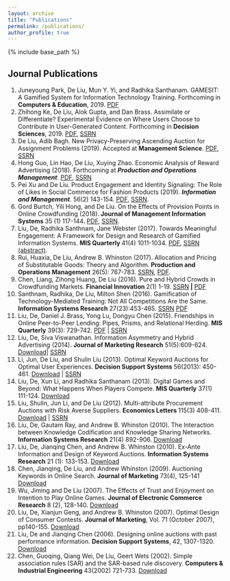 ```yaml
---
layout: archive
title: "Publications"
permalink: /publications/
author_profile: true
---
```

{% include base_path %}

## Journal Publications

<ol>
   <li>Juneyoung Park, De Liu, Mun Y. Yi, and Radhika Santhanam. GAMESIT: A Gamified System for Information Technology Training. Forthcoming in <strong>Computers & Education</strong>, 2019. <a href="/home/files/GAMESIT_GE19.pdf" rel="nofollow">PDF</a></li>
   <li>Zhihong Ke, De Liu, Alok Gupta, and Dan Brass. Assimilate or Differentiate? Experimental Evidence on Where Users Choose to Contribute in User-Generated Content. Forthcoming in <strong>Decision Sciences</strong>, 2019. <a href="/home/files/KeFriendExpDS.pdf" rel="nofollow">PDF</a>, <a href="https://papers.ssrn.com/sol3/papers.cfm?abstract_id=3417261" rel="nofollow">SSRN</a></li>
   <li>De Liu, Adib Bagh. New Privacy-Preserving Ascending Auction for Assignment Problems (2019). Accepted at <span style="font-weight:bold">Management Science</span>. <a href="http://idsdl.csom.umn.edu/c/share/LiuBaghDAC.pdf" rel="nofollow">PDF</a>, <a href="https://papers.ssrn.com/abstract=2373976" rel="nofollow">SSRN</a></li>
   <li>Hong Guo, Lin Hao, De Liu, Xuying Zhao. Economic Analysis of Reward Advertising (2018). Forthcoming at <span style="font-weight:bold;font-style:italic">Production and Operations Management</span>. <a href="http://idsdl.csom.umn.edu/c/share/rewardads.pdf" rel="nofollow">PDF</a>, <a href="http://ssrn.com/abstract=3283265" rel="nofollow">SSRN</a></li>
   <li>Pei Xu and De Liu. Product Engagement and Identity Signaling: The Role of Likes in Social Commerce for Fashion Products (2019). <span style="font-weight:bold;font-style:italic">Information and Management</span>. 56(2) 143-154. <a href="http://idsdl.csom.umn.edu/c/share/polyvore.pdf" rel="nofollow">PDF</a>, <a href="https://papers.ssrn.com/sol3/papers.cfm?abstract_id=3003604" rel="nofollow">SSRN</a>.</li>
   <li>Gord Burtch, Yili Hong, and De Liu. On the Effects of Provision Points in Online Crowdfunding (2018).<span style="font-weight:bold"> Journal of Management Information Systems </span>35 (1) 117-144<span style="font-weight:bold">. </span><a href="http://idsdl.csom.umn.edu/c/share/ProvisionPoint.pdf" rel="nofollow">PDF</a>, <a href="https://papers.ssrn.com/abstract=3061228" rel="nofollow">SSRN</a>.</li>
   <li>Liu, De, Radhika Santhnam, Jane Webster (2017). Towards Meaningful Engagement: A Framework for Design and Research of Gamified Information Systems. <span style="font-weight:bold">MIS Quarterly </span>41(4) 1011-1034. <a href="http://idsdl.csom.umn.edu/c/share/TowardsMeaningfulEngagementNov11.pdf" rel="nofollow">PDF</a>, <a href="http://papers.ssrn.com/sol3/papers.cfm?abstract_id=2521283" rel="nofollow">SSRN (abstract)</a>.&nbsp;</li>
   <li>Rui, Huaxia, De Liu, Andrew B. Whinston (2017). Allocation and Pricing of Substitutable Goods: Theory and Algorithm.<span style="font-weight:bold"> Production and Operations Management</span> 26(5): 767-783. <a href="http://papers.ssrn.com/sol3/papers.cfm?abstract_id=2292784" rel="nofollow">SSRN</a>, <a href="http://idsdl.csom.umn.edu/c/share/sims.pdf" rel="nofollow">PDF</a>.</li>
   <li>Chen, Liang, Zihong Huang, De Liu (2016). Pure and Hybrid Crowds in Crowdfunding Markets. <span style="font-weight:bold">Financial Innovation </span>2(1) 1-19. <a href="https://papers.ssrn.com/abstract=2864817" rel="nofollow">SSRN</a><span style="font-weight:bold"> |</span> <a href="http://idsdl.csom.umn.edu/c/share/hybridcrowds.pdf" rel="nofollow">PDF</a></li>
   <li>Santhnam, Radhika, De Liu, Milton Shen (2016). Gamification of Technology-Mediated Training: Not All Competitions Are the Same. <span style="font-weight:bold">Information Systems Research</span> 27(23):453-465. <a href="http://papers.ssrn.com/sol3/papers.cfm?abstract_id=2698786" rel="nofollow">SSRN</a> <a href="http://idsdl.csom.umn.edu/c/share/ETrain.pdf" rel="nofollow">PDF</a></li>
   <li>Liu, De, Daniel J. Brass, Yong Lu, Dongyu Chen (2015). Friendships in Online Peer-to-Peer Lending: Pipes, Prisms, and Relational Herding. <span style="font-weight:bold">MIS Quarterly</span> 39(3): 729-742. <a href="http://idsdl.csom.umn.edu/c/share/p2p.pdf" rel="nofollow">PDF</a> | <a href="http://papers.ssrn.com/sol3/papers.cfm?abstract_id=2251155" rel="nofollow">SSRN</a></li>
   <li>Liu, De, Siva Viswanathan. Information Asymmetry and Hybrid Advertising (2014). <span style="font-weight:bold">Journal of Marketing Research</span> 51(5):609-624. <a href="http://idsdl.csom.umn.edu/c/share/Payment.pdf" rel="nofollow">Download</a>| <a href="http://papers.ssrn.com/sol3/papers.cfm?abstract_id=1698524" rel="nofollow">SSRN</a></li>
   <li>Li, Jun, De Liu, and Shulin Liu (2013). Optimal Keyword Auctions for Optimal User Experiences. <span style="font-weight:bold">Decision Support Systems</span> 56(2013): 450-461. <a href="http://idsdl.csom.umn.edu/c/share/ShadowCosts.pdf" rel="nofollow">Download</a> | <a href="http://ssrn.com/abstract=1721523" rel="nofollow">SSRN</a></li>
   <li>Liu, De, Xun Li, and Radhika Santhanam (2013). Digital Games and Beyond: What Happens When Players Compete. <span style="font-weight:bold">MIS Quarterly</span> 37(1) 111-124. <a href="http://csom-idsdl.oit.umn.edu/c/share/games.pdf" rel="nofollow">Download</a></li>
   <li>Liu, Shulin, Jun Li, and De Liu (2012). Multi-attribute Procurement Auctions with Risk Averse Suppliers. <span style="font-weight:bold">Economics Letters</span> 115(3) 408-411. <a href="http://csom-idsdl.oit.umn.edu/c/share/Procurement.pdf" rel="nofollow">Download</a> | <a href="http://www.sciencedirect.com/science/article/pii/S0165176511006227?v=s5" rel="nofollow">SSRN</a></li>
   <li>Liu, De, Gautam Ray, and Andrew B. Whinston (2010). The Interaction between Knowledge Codification and Knowledge Sharing Networks. <span style="font-weight:bold">Information Systems Research</span> 21(4) 892-906. <a href="http://idsdl.csom.umn.edu/c/share/km.pdf" rel="nofollow">Download</a></li>
   <li>Liu, De, Jianqing Chen, and Andrew B. Whinston (2010). Ex-Ante Information and Design of Keyword Auctions. <span style="font-weight:bold">Information Systems Research</span> 21 (1): 133-153. <a href="http://idsdl.csom.umn.edu/c/share/ExAnte.pdf" rel="nofollow">Download</a></li>
   <li>Chen, Jianqing, De Liu, and Andrew Whinston (2009). Auctioning Keywords in Online Search. <span style="font-weight:bold">Journal of Marketing</span> 73(4), 125-141 <a href="http://idsdl.csom.umn.edu/c/share/JMAuctionKeywords.pdf" rel="nofollow">Download</a></li>
   <li>Wu, Jiming and De Liu (2007). The Effects of Trust and Enjoyment on Intention to Play Online Games. <span style="font-weight:bold">Journal of Electronic Commerce Research</span> 8 (2), 128-140. <a href="http://idsdl.csom.umn.edu/c/share/WuLiuGame.pdf" rel="nofollow">Download</a></li>
   <li>Liu, De, Xianjun Geng, and Andrew B. Whinston (2007). Optimal Design of Consumer Contests. <span style="font-weight:bold">Journal of Marketing</span>, Vol. 71 (October 2007), pp140-155. <a href="http://idsdl.csom.umn.edu/c/share/contest.pdf" rel="nofollow">Download</a></li>
   <li>Liu, De and Jianqing Chen (2006). Designing online auctions with past performance information. <span style="font-weight:bold">Decision Support Systems</span>, 42, 1307-1320. <a href="http://idsdl.csom.umn.edu/c/share/PastPerformance.pdf" rel="nofollow">Download</a></li>
   <li>Chen, Guoqing, Qiang Wei, De Liu, Geert Wets (2002). Simple association rules (SAR) and the SAR-based rule discovery. <span style="font-weight:bold">Computers &amp; Industrial Engineering</span> 43(2002) 721-733. <a href="http://idsdl.csom.umn.edu/c/share/associationrules.pdf" rel="nofollow">Download</a></li>
</ol>

